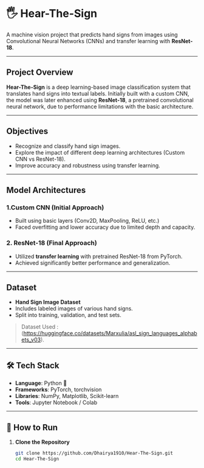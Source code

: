 # 🖐️ Hear-The-Sign

A machine vision project that predicts hand signs from images using Convolutional Neural Networks (CNNs) and transfer learning with **ResNet-18**.

---

## Project Overview

**Hear-The-Sign** is a deep learning-based image classification system that translates hand signs into textual labels. Initially built with a custom CNN, the model was later enhanced using **ResNet-18**, a pretrained convolutional neural network, due to performance limitations with the basic architecture.

---

## Objectives

- Recognize and classify hand sign images.
- Explore the impact of different deep learning architectures (Custom CNN vs ResNet-18).
- Improve accuracy and robustness using transfer learning.

---

## Model Architectures

### 1.**Custom CNN (Initial Approach)**
- Built using basic layers (Conv2D, MaxPooling, ReLU, etc.)
- Faced overfitting and lower accuracy due to limited depth and capacity.

### 2. **ResNet-18 (Final Approach)**
- Utilized **transfer learning** with pretrained ResNet-18 from PyTorch.
- Achieved significantly better performance and generalization.

---

## Dataset

- **Hand Sign Image Dataset**
- Includes labeled images of various hand signs.
- Split into training, validation, and test sets.

> Dataset Used : (https://huggingface.co/datasets/Marxulia/asl_sign_languages_alphabets_v03).

---

## 🛠️ Tech Stack

- **Language**: Python 🐍
- **Frameworks**: PyTorch, torchvision
- **Libraries**: NumPy, Matplotlib, Scikit-learn
- **Tools**: Jupyter Notebook / Colab

---

## 🚀 How to Run

1. **Clone the Repository**
   ```bash
   git clone https://github.com/Dhairya1910/Hear-The-Sign.git
   cd Hear-The-Sign
